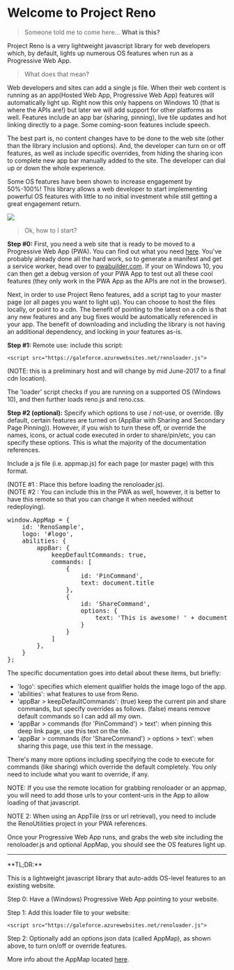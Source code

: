 # Welcome to Project Reno #

> Someone told me to come here... **What is this?**

Project Reno is a very lightweight javascript library for web developers which, by default, lights up numerous OS features when run as a Progressive Web App.

> What does that mean?

Web developers and sites can add a single js file. When their web content is running as an app(Hosted Web App, Progressive Web App) features will automatically light up. Right now this only happens on Windows 10 (that is where the APIs are!) but later we will add support for other platforms as well. Features include an app bar (sharing, pinning), live tile updates and hot linking directly to a page. Some coming-soon features include speech. 

The best part is, no content changes have to be done to the web site (other than the library inclusion and options). And, the developer can turn on or off features, as well as include specific overrides, from hiding the sharing icon to complete new app bar manually added to the site. The developer can dial up or down the whole experience.

Some OS features have been shown to increase engagement by 50%-100%!  This library allows a web developer to start implementing powerful OS features with little to no initial investment while still getting a great engagement return.

![](http://i.imgur.com/IeNZEKH.png)

> Ok, how to I start?

**Step #0:** First, you need a web site that is ready to be moved to a Progressive Web App (PWA). You can find out what you need [here](http://docs.pwabuilder.com/whatPWA/pwa-min-requirements/). You've probably already done all the hard work, so to generate a manifest and get a service worker, head over to [pwabuilder.com](https://www.pwabuilder.com). If your on Windows 10, you can then get a debug version of your PWA App to test out all these cool features (they only work in the PWA App as the APIs are not in the browser).

Next, in order to use Project Reno features, add a script tag to your master page (or all pages you want to light up). You can choose to host the files locally, or point to a cdn. The benefit of pointing to the latest on a cdn is that any new features and any bug fixes would be automatically referenced in your app. The benefit of downloading and including the library is not having an additional dependency, and locking in your features as-is.

**Step #1:**
Remote use: include this script:  
```
<script src="https://galeforce.azurewebsites.net/renoloader.js"> 
```

(NOTE: this is a preliminary host and will change by mid June-2017 to a final cdn location).

The 'loader' script checks if you are running on a supported OS (Windows 10), and then further loads reno.js and reno.css.

**Step #2 (optional):**
Specify which options to use / not-use, or override. (By default, certain features are turned on (AppBar with Sharing and Secondary Page Pinning)). However, if you wish to turn these off, or override the names, icons, or actual code executed in order to share/pin/etc, you can specify these options. This is what the majority of the documentation references.

Include a js file (i.e. appmap.js) for each page (or master page) with this format. 

(NOTE #1 : Place this before loading the renoloader.js).<br/>
(NOTE #2 : You can include this in the PWA as well, however, it is better to have this remote so that you can change it when needed without redeploying).

<pre>
window.AppMap = {
    id: 'RenoSample',
    logo: '#logo',
    abilities: {
        appBar: {
            keepDefaultCommands: true,
            commands: [
                {
                    id: 'PinCommand',
                    text: document.title
                },
                {
                    id: 'ShareCommand',
                    options: {
                        text: 'This is awesome! ' + document.location.href
                    }
                }
            ]
        },
    }
};
</pre>

The specific documentation goes into detail about these items, but briefly: <br/>
- 'logo': specifies which element qualifier holds the image logo of the app.<br/>
- 'abilities': what features to use from Reno.<br/>
- 'appBar > keepDefaultCommands': (true) keep the current pin and share commands, but specify overrides as follows. (false) means remove default commands so I can add all my own.<br/>
- 'appBar > commands (for 'PinCommand') > text': when pinning this deep link page, use this text on the tile.<br/>
- 'appBar > commands (for 'ShareCommand') > options > text': when sharing this page, use this text in the message.<br/>

There's many more options including specifying the code to execute for commands (like sharing) which override the default completely.  You only need to include what you want to override, if any. 

NOTE: If you use the remote location for grabbing renoloader or an appmap, you will need to add those urls to your content-uris in the App to allow loading of that javascript.

NOTE 2: When using an AppTile (rss or url retrieval), you need to include the RenoUtilities project in your PWA references.

Once your Progressive Web App runs, and grabs the web site including the renoloader.js and optional AppMap, you should see the OS features light up.
<hr/>
**TL;DR:**

This is a lightweight javascript library that auto-adds OS-level features to an existing website.

Step 0: Have a (Windows) Progressive Web App pointing to your website.

Step 1: Add this loader file to your website:
```
<script src="https://galeforce.azurewebsites.net/renoloader.js"> 
```

Step 2: Optionally add an options json data (called AppMap), as shown above, to turn on/off or override features. 

More info about the AppMap located [here](AppMap.MD).

